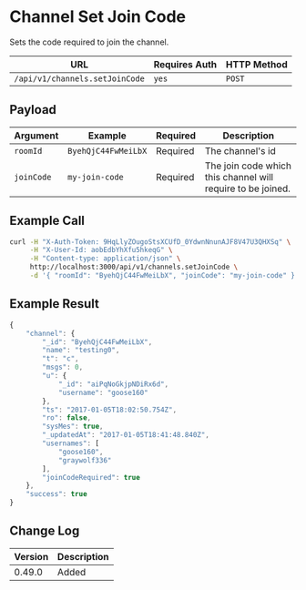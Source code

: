 # Channel Set Join Code

Sets the code required to join the channel.

| URL                            | Requires Auth | HTTP Method |
| ------------------------------ | ------------- | ----------- |
| `/api/v1/channels.setJoinCode` | `yes`         | `POST`      |

## Payload

| Argument   | Example             | Required | Description                                                 |
| ---------- | ------------------- | -------- | ----------------------------------------------------------- |
| `roomId`   | `ByehQjC44FwMeiLbX` | Required | The channel's id                                            |
| `joinCode` | `my-join-code`      | Required | The join code which this channel will require to be joined. |

## Example Call

```bash
curl -H "X-Auth-Token: 9HqLlyZOugoStsXCUfD_0YdwnNnunAJF8V47U3QHXSq" \
     -H "X-User-Id: aobEdbYhXfu5hkeqG" \
     -H "Content-type: application/json" \
     http://localhost:3000/api/v1/channels.setJoinCode \
     -d '{ "roomId": "ByehQjC44FwMeiLbX", "joinCode": "my-join-code" }'
```

## Example Result

```javascript
{
    "channel": {
        "_id": "ByehQjC44FwMeiLbX",
        "name": "testing0",
        "t": "c",
        "msgs": 0,
        "u": {
            "_id": "aiPqNoGkjpNDiRx6d",
            "username": "goose160"
        },
        "ts": "2017-01-05T18:02:50.754Z",
        "ro": false,
        "sysMes": true,
        "_updatedAt": "2017-01-05T18:41:48.840Z",
        "usernames": [
            "goose160",
            "graywolf336"
        ],
        "joinCodeRequired": true
    },
    "success": true
}
```

## Change Log

| Version | Description |
| ------- | ----------- |
| 0.49.0  | Added       |

